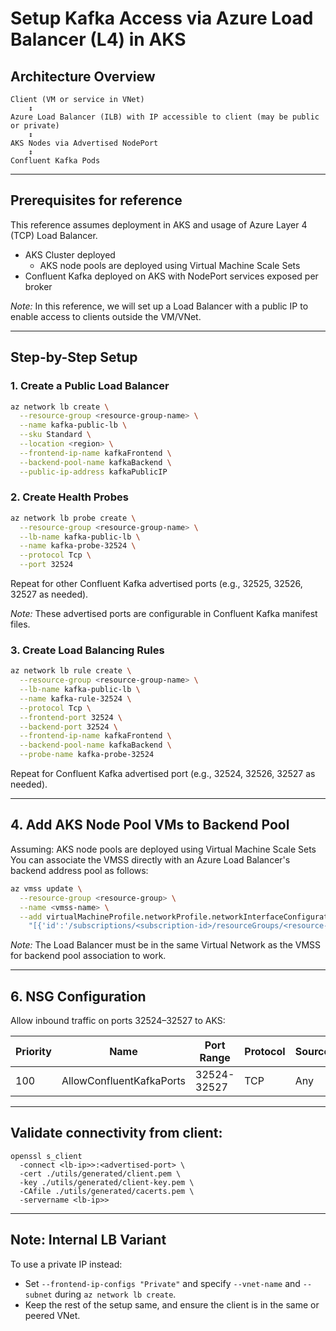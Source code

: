 
# Setup Kafka Access via Azure Load Balancer (L4) in AKS

## Architecture Overview

```
Client (VM or service in VNet)
    ↕
Azure Load Balancer (ILB) with IP accessible to client (may be public or private)
    ↕
AKS Nodes via Advertised NodePort
    ↕
Confluent Kafka Pods
```
---

## Prerequisites for reference

This reference assumes deployment in AKS and usage of Azure Layer 4 (TCP) Load Balancer.

- AKS Cluster deployed
  - AKS node pools are deployed using Virtual Machine Scale Sets
- Confluent Kafka deployed on AKS with NodePort services exposed per broker

*Note:* In this reference, we will set up a Load Balancer with a public IP to enable access to clients outside the VM/VNet. 

---

## Step-by-Step Setup

### 1. Create a Public Load Balancer

```bash
az network lb create \
  --resource-group <resource-group-name> \
  --name kafka-public-lb \
  --sku Standard \
  --location <region> \
  --frontend-ip-name kafkaFrontend \
  --backend-pool-name kafkaBackend \
  --public-ip-address kafkaPublicIP
```

### 2. Create Health Probes

```bash
az network lb probe create \
  --resource-group <resource-group-name> \
  --lb-name kafka-public-lb \
  --name kafka-probe-32524 \
  --protocol Tcp \
  --port 32524
```

Repeat for other Confluent Kafka advertised ports (e.g., 32525, 32526, 32527 as needed).

*Note:* These advertised ports are configurable in Confluent Kafka manifest files.

### 3. Create Load Balancing Rules

```bash
az network lb rule create \
  --resource-group <resource-group-name> \
  --lb-name kafka-public-lb \
  --name kafka-rule-32524 \
  --protocol Tcp \
  --frontend-port 32524 \
  --backend-port 32524 \
  --frontend-ip-name kafkaFrontend \
  --backend-pool-name kafkaBackend \
  --probe-name kafka-probe-32524
```

Repeat for Confluent Kafka advertised port (e.g., 32524, 32526, 32527 as needed).

---

## 4. Add AKS Node Pool VMs to Backend Pool

Assuming: AKS node pools are deployed using Virtual Machine Scale Sets
You can associate the VMSS directly with an Azure Load Balancer's backend address pool as follows:
```bash
az vmss update \
  --resource-group <resource-group> \
  --name <vmss-name> \
  --add virtualMachineProfile.networkProfile.networkInterfaceConfigurations[0].ipConfigurations[0].loadBalancerBackendAddressPools \
    "[{'id':'/subscriptions/<subscription-id>/resourceGroups/<resource-group>/providers/Microsoft.Network/loadBalancers/<lb-name>/backendAddressPools/<backend-pool-name>'}]"

```
*Note:* The Load Balancer must be in the same Virtual Network as the VMSS for backend pool association to work.

---

## 6. NSG Configuration 

Allow inbound traffic on ports 32524–32527 to AKS:

| Priority | Name               | Port Range     | Protocol | Source | Action |
|----------|--------------------|----------------|----------|--------|--------|
| 100      | AllowConfluentKafkaPorts| 32524-32527    | TCP      | Any    | Allow  |

---
## Validate connectivity from client:
```
openssl s_client 
  -connect <lb-ip>>:<advertised-port> \
  -cert ./utils/generated/client.pem \
  -key ./utils/generated/client-key.pem \
  -CAfile ./utils/generated/cacerts.pem \
  -servername <lb-ip>>
```
---

## Note: Internal LB Variant

To use a private IP instead:

- Set `--frontend-ip-configs "Private"` and specify `--vnet-name` and `--subnet` during `az network lb create`.
- Keep the rest of the setup same, and ensure the client is in the same or peered VNet.

